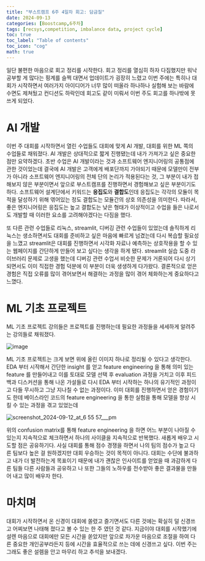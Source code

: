 ```yaml
---
title: "부스트캠프 6주 4일차 회고: 담금질"
date: 2024-09-13
categories: [Boostcamp,6주차]
tags: [recsys,competition, imbalance data, project cycle]
toc: true
toc_label: "Table of contents"
toc_icon: "cog"
math: true
---
```


일단 불편한 마음으로 회고 정리를 시작한다. 회고 정리를 열심히 하자 다짐했지만 워낙 공부할 게 많다는 핑계를 슬쩍 대면서 업데이트가 굉장히 느렸고 이번 주에는 특히나 대회가 시작하면서 여러가지 아이디어가 너무 많이 떠올라 하나하나 실험해 보는 바람에
수면도 제쳐뒀고 컨디션도 하락인데 회고도 같이 미뤄서 이번 주도 회고를 하나밖에 못 쓰게 되었다.

# AI 개발

이번 주 대회를 시작하면서 열린 수업들도 대회에 맞게 AI 개발, 대회를 위한 ML 쪽의 수업들로 채워졌다. AI 개발은 상대적으로 짧게 진행됐는데 내가 가져가고 싶은 중요한 점만 요약하겠다.
초반 수업은 AI 개발이라는 것과 소프트웨어 엔지니어링의 공통점에 관한 것이었는데 결국에 AI 개발은 고객에게 배포단까지 가야되기 때문에 모델만이 전부가 아니라 소프트웨어 엔지니어링의 전체 단의
논리가 적용된다는 것, 그 부분이 내가 접해보지 않은 부분이면서 앞으로 부스트캠프를 진행하면서 경험해보고 싶은 부분이기도 하다. 소프트웨어 설계단에서 키워드는 **응집도**와 **결합도**인데 
응집도는 각각의 모듈이 목적을 달성하기 위해 엮어있는 정도 결합도는 모듈간의 상호 의존성을 의미한다. 따라서, 좋은 엔지니어링은 응집도는 높고 결합도는 낮은 형태가 이상적이고 수업을 들은
나로서도 개발할 때 이러한 요소를 고려해야겠다는 다짐을 했다.

또 다른 관련 수업들로 리눅스, streamlit, 디버깅 관련 수업들이 있었는데 솔직하게 리눅스는 생소하면서도 대회를 준비하고 싶은 마음에 빠르게 넘겼는데 다시 복습할 필요성을 느꼈고 
streamlit은 대회를 진행하면서 시각화 자료나 예측하는 상호작용을 할 수 있는 웹페이지를 간단하게 만들어 보고 싶다는 생각을 하게 됐다. streamlit 실습 도중 
라이브러리 문제로 고생을 했는데 디버깅 관련 수업서 비슷한 문제가 거론되어 다시 상기되면서도 이미 직접한 경험 덕분에 이 부분이 더욱 생생하게 다가왔다.
결론적으로 얻은 경험은 직접 오류를 많이 겪어보면서 해결하는 과정을 많이 겪어 체화하는게 중요하다고 느꼈다.

# ML 기초 프로젝트

ML 기초 프로젝트 강의들은 프로젝트를 진행하는데 필요한 과정들을 세세하게 알려주는 강의들로 채워졌다. 

![image](https://github.com/user-attachments/assets/aba8afb8-650a-4f77-880a-eefb8ec0d8d2)

ML 기초 프로젝트는 크게 보면 위에 올린 이미지 하나로 정리될 수 있다고 생각한다. EDA 부터 시작해서 간단한 insight 를 얻고 feature engineering 을 통해 
의미 있는 feature 를 만들어내고 이를 토대로 모델 선택 후 evaluation 과정을 거치고 이후 피드백과 디스커션을 통해 나온 가설들로 다시 EDA 부터 시작하는
하나의 유기적인 과정이고 다들 무시하고 그냥 지나칠 수 없는 과정이다. 이미 대회를 진행하면서 얻은 경험이기도 한데 베이스라인 코드의 feature engineering 을
통한 실험을 통해 모델을 향상 시킬 수 있는 과정을 겪고 있었는데 

![screenshot_2024-09-12_at_6 55 57___pm](https://github.com/user-attachments/assets/9986efb8-1c97-4833-ba4e-18d78a8d472e)

위의 confusion matrix를 통해 feature engineering 을 하면 어느 부분이 나아질 수 있는지 지속적으로 체크하면서 하나의 사이클을 지속적으로 반복했다.
새롭게 배우고 시도할 점은 공유하기다. 사실 대회를 통해 점수 경쟁을 하면서 나의 팀의 점수가 높고 다른 팀보다 높은 걸 원하겠지만 대회 우승하는 것이 목적이 아니다.
대회는 수단에 불과하고 내가 더 발전하는게 목표이기 때문에 내가 괜찮은 인사이트를 얻었을 때 과감하게 다른 팀들 다른 사람들과 공유하고 나 또한 그들의 노하우를
전수받아 좋은 결과물을 만들어 내고 많이 배우자 한다.

# 마치며

대회가 시작하면서 온 신경이 대회에 쏠렸고 즐기면서도 다른 것에는 확실히 덜 신경쓰고 어찌보면 나태해 졌다고 볼 수 있는 한 주 였던 것 같다. 지금이야 대회를 시작했기에 설렌 마음으로 대회에만 모든 시간을 쏟았지만 앞으로 차가운 마음으로 조절을 하여
다른 중요한 개인공부라든지 등에 시간을 효율적으로 쓰는 데에 신경쓰고 싶다. 이번 주는 그래도 좋은 설렘을 안고 마무리 하고 추석을 보내겠다.





